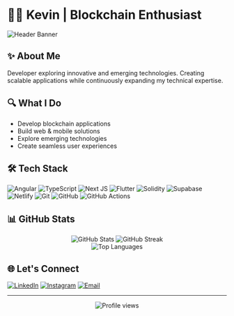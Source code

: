 # 👨‍💻 Kevin | Blockchain Enthusiast

![Header Banner](https://img.shields.io/badge/Blockchain-Developer-blue?style=for-the-badge)

## ✨ About Me
Developer exploring innovative and emerging technologies. Creating scalable applications while continuously expanding my technical expertise.

## 🔍 What I Do
- Develop blockchain applications
- Build web & mobile solutions
- Explore emerging technologies
- Create seamless user experiences

## 🛠️ Tech Stack
![Angular](https://img.shields.io/badge/angular-%23DD0031.svg?style=flat-square&logo=angular&logoColor=white)
![TypeScript](https://img.shields.io/badge/typescript-%23007ACC.svg?style=flat-square&logo=typescript&logoColor=white)
![Next JS](https://img.shields.io/badge/Next-black?style=flat-square&logo=next.js&logoColor=white)
![Flutter](https://img.shields.io/badge/Flutter-%2302569B.svg?style=flat-square&logo=Flutter&logoColor=white)
![Solidity](https://img.shields.io/badge/Solidity-%23363636.svg?style=flat-square&logo=solidity&logoColor=white)
![Supabase](https://img.shields.io/badge/Supabase-3ECF8E?style=flat-square&logo=supabase&logoColor=white)
![Netlify](https://img.shields.io/badge/netlify-%23000000.svg?style=flat-square&logo=netlify&logoColor=#00C7B7)
![Git](https://img.shields.io/badge/git-%23F05033.svg?style=flat-square&logo=git&logoColor=white)
![GitHub](https://img.shields.io/badge/github-%23121011.svg?style=flat-square&logo=github&logoColor=white)
![GitHub Actions](https://img.shields.io/badge/github%20actions-%232671E5.svg?style=flat-square&logo=githubactions&logoColor=white)

## 📊 GitHub Stats
<div align="center">
  <img src="https://github-readme-stats.vercel.app/api?username=Kevin5621&theme=codeSTACKr&hide_border=true&include_all_commits=false&count_private=false" alt="GitHub Stats" />
  <img src="https://nirzak-streak-stats.vercel.app/?user=Kevin5621&theme=codeSTACKr&hide_border=true" alt="GitHub Streak" />
</div>

<div align="center">
  <img src="https://github-readme-stats.vercel.app/api/top-langs/?username=Kevin5621&theme=codeSTACKr&hide_border=true&include_all_commits=false&count_private=false&layout=compact" alt="Top Languages" />
</div>

## 🌐 Let's Connect
[![LinkedIn](https://img.shields.io/badge/LinkedIn-%230077B5.svg?logo=linkedin&logoColor=white)](https://linkedin.com/in/yohaneskevingilangpratama)
[![Instagram](https://img.shields.io/badge/Instagram-%23E4405F.svg?logo=Instagram&logoColor=white)](https://instagram.com/yohanes_kevin)
[![Email](https://img.shields.io/badge/Email-D14836?logo=gmail&logoColor=white)](mailto:yohanes123kevin123@gmail.com)

---
<div align="center">
  <img src="https://komarev.com/ghpvc/?username=Kevin5621&style=flat-square&color=blue" alt="Profile views" />
</div>
